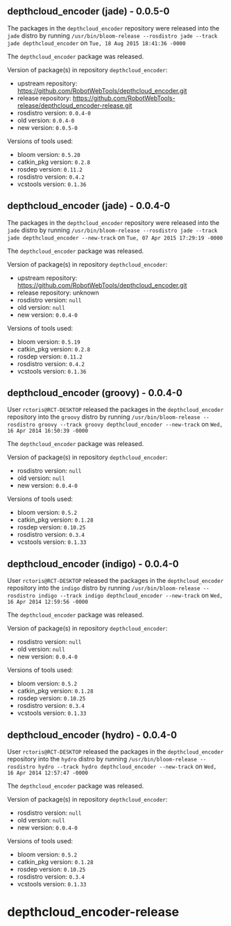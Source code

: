 ## depthcloud_encoder (jade) - 0.0.5-0

The packages in the `depthcloud_encoder` repository were released into the `jade` distro by running `/usr/bin/bloom-release --rosdistro jade --track jade depthcloud_encoder` on `Tue, 18 Aug 2015 18:41:36 -0000`

The `depthcloud_encoder` package was released.

Version of package(s) in repository `depthcloud_encoder`:
- upstream repository: https://github.com/RobotWebTools/depthcloud_encoder.git
- release repository: https://github.com/RobotWebTools-release/depthcloud_encoder-release.git
- rosdistro version: `0.0.4-0`
- old version: `0.0.4-0`
- new version: `0.0.5-0`

Versions of tools used:
- bloom version: `0.5.20`
- catkin_pkg version: `0.2.8`
- rosdep version: `0.11.2`
- rosdistro version: `0.4.2`
- vcstools version: `0.1.36`


## depthcloud_encoder (jade) - 0.0.4-0

The packages in the `depthcloud_encoder` repository were released into the `jade` distro by running `/usr/bin/bloom-release --rosdistro jade --track jade depthcloud_encoder --new-track` on `Tue, 07 Apr 2015 17:29:19 -0000`

The `depthcloud_encoder` package was released.

Version of package(s) in repository `depthcloud_encoder`:
- upstream repository: https://github.com/RobotWebTools/depthcloud_encoder.git
- release repository: unknown
- rosdistro version: `null`
- old version: `null`
- new version: `0.0.4-0`

Versions of tools used:
- bloom version: `0.5.19`
- catkin_pkg version: `0.2.8`
- rosdep version: `0.11.2`
- rosdistro version: `0.4.2`
- vcstools version: `0.1.36`


## depthcloud_encoder (groovy) - 0.0.4-0

User `rctoris@RCT-DESKTOP` released the packages in the `depthcloud_encoder` repository into the `groovy` distro by running `/usr/bin/bloom-release --rosdistro groovy --track groovy depthcloud_encoder --new-track` on `Wed, 16 Apr 2014 16:50:39 -0000`

The `depthcloud_encoder` package was released.

Version of package(s) in repository `depthcloud_encoder`:
- rosdistro version: `null`
- old version: `null`
- new version: `0.0.4-0`

Versions of tools used:
- bloom version: `0.5.2`
- catkin_pkg version: `0.1.28`
- rosdep version: `0.10.25`
- rosdistro version: `0.3.4`
- vcstools version: `0.1.33`


## depthcloud_encoder (indigo) - 0.0.4-0

User `rctoris@RCT-DESKTOP` released the packages in the `depthcloud_encoder` repository into the `indigo` distro by running `/usr/bin/bloom-release --rosdistro indigo --track indigo depthcloud_encoder --new-track` on `Wed, 16 Apr 2014 12:59:56 -0000`

The `depthcloud_encoder` package was released.

Version of package(s) in repository `depthcloud_encoder`:
- rosdistro version: `null`
- old version: `null`
- new version: `0.0.4-0`

Versions of tools used:
- bloom version: `0.5.2`
- catkin_pkg version: `0.1.28`
- rosdep version: `0.10.25`
- rosdistro version: `0.3.4`
- vcstools version: `0.1.33`


## depthcloud_encoder (hydro) - 0.0.4-0

User `rctoris@RCT-DESKTOP` released the packages in the `depthcloud_encoder` repository into the `hydro` distro by running `/usr/bin/bloom-release --rosdistro hydro --track hydro depthcloud_encoder --new-track` on `Wed, 16 Apr 2014 12:57:47 -0000`

The `depthcloud_encoder` package was released.

Version of package(s) in repository `depthcloud_encoder`:
- rosdistro version: `null`
- old version: `null`
- new version: `0.0.4-0`

Versions of tools used:
- bloom version: `0.5.2`
- catkin_pkg version: `0.1.28`
- rosdep version: `0.10.25`
- rosdistro version: `0.3.4`
- vcstools version: `0.1.33`


depthcloud_encoder-release
==========================
